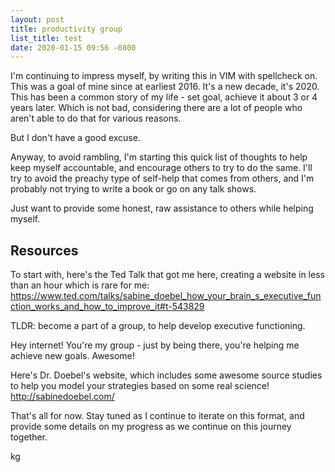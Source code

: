 ```yaml
---
layout: post
title: productivity group
list_title: test
date: 2020-01-15 09:56 -0800
---
```


I'm continuing to impress myself, by writing this in VIM with spellcheck on. This was a goal of mine since at earliest 2016. It's a new decade, it's 2020. This has been a common story of my life - set goal, achieve it about 3 or 4 years later. Which is not bad, considering there are a lot of people who aren't able to do that for various reasons. 

But I don't have a good excuse. 

Anyway, to avoid rambling, I'm starting this quick list of thoughts to help keep myself accountable, and encourage others to try to do the same. I'll try to avoid the preachy type of self-help that comes from others, and I'm probably not trying to write a book or go on any talk shows.

Just want to provide some honest, raw assistance to others while helping myself.

## Resources

To start with, here's the Ted Talk that got me here, creating a website in less than an hour which is rare for me:
<https://www.ted.com/talks/sabine_doebel_how_your_brain_s_executive_function_works_and_how_to_improve_it#t-543829>

TLDR: become a part of a group, to help develop executive functioning.

Hey internet! You're my group - just by being there, you're helping me achieve new goals. Awesome!

Here's Dr. Doebel's website, which includes some awesome source studies to help you model your strategies based on some real science! <http://sabinedoebel.com/>


That's all for now. Stay tuned as I continue to iterate on this format, and provide some details on my progress as we continue on this journey together.

kg  
 
